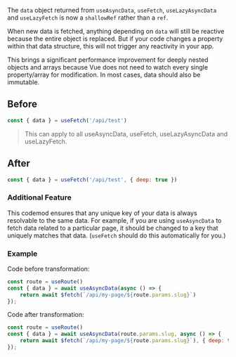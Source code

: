 The `data` object returned from `useAsyncData`, `useFetch`, `useLazyAsyncData` and `useLazyFetch` is now a `shallowRef` rather than a `ref`.

When new data is fetched, anything depending on `data` will still be reactive because the entire object is replaced. But if your code changes a property within that data structure, this will not trigger any reactivity in your app.

This brings a significant performance improvement for deeply nested objects and arrays because Vue does not need to watch every single property/array for modification. In most cases, data should also be immutable.

## Before

```jsx
const { data } = useFetch('/api/test')
```

> This can apply to all useAsyncData, useFetch, useLazyAsyncData and useLazyFetch.

## After

```jsx
const { data } = useFetch('/api/test', { deep: true })
```

### Additional Feature

This codemod ensures that any unique key of your data is always resolvable to the same data. For example, if you are using `useAsyncData` to fetch data related to a particular page, it should be changed to a key that uniquely matches that data. (`useFetch` should do this automatically for you.)

### Example

Code before transformation:

```jsx
const route = useRoute()
const { data } = await useAsyncData(async () => {
    return await $fetch(`/api/my-page/${route.params.slug}`)
});
```

Code after transformation:

```jsx
const route = useRoute()
const { data } = await useAsyncData(route.params.slug, async () => {
    return await $fetch(`/api/my-page/${route.params.slug}`), { deep: true }
});
```
